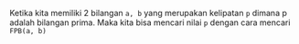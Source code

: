 Ketika kita memiliki 2 bilangan `a, b` yang merupakan kelipatan `p` dimana p adalah bilangan prima. 
Maka kita bisa mencari nilai `p` dengan cara mencari `FPB(a, b)` 

